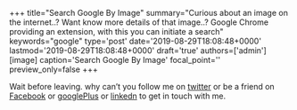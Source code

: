 +++
title="Search Google By Image"
summary="Curious about an image on the internet..? Want know more details of that image..? Google Chrome providing an extension, with this you can initiate a search"
keywords="google"
type='post'
date='2019-08-29T18:08:48+0000'
lastmod='2019-08-29T18:08:48+0000'
draft='true'
authors=['admin']
[image]
caption='Search Google By Image'
focal_point=''
preview_only=false
+++










Wait before leaving.
why can’t you follow me on <a href="https://twitter.com/arungudelli" target="_blank">twitter</a> or be a friend on <a href="https://www.facebook.com/gudelliArun" target="_blank">Facebook</a> or <a href="https://plus.google.com/+ArunkumarGudelli" target="_blank">googlePlus</a> or <a href="https://www.linkedin.com/in/arungudelli/" target="_blank">linkedn</a> to get in touch with me.







